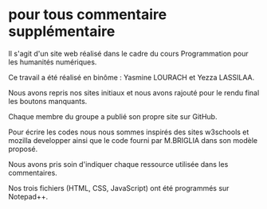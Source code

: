 # pour tous commentaire supplémentaire

Il s'agit d'un site web réalisé dans le cadre du cours Programmation pour les humanités numériques.

Ce travail a été réalisé en binôme : Yasmine LOURACH et Yezza LASSILAA.

Nous avons repris nos sites initiaux et nous avons rajouté pour le rendu final les boutons manquants.

Chaque membre du groupe a publié son propre site sur GitHub.

Pour écrire les codes nous nous sommes inspirés des sites w3schools et mozilla developper ainsi que le code fourni par M.BRIGLIA dans son modèle proposé.

Nous avons pris soin d'indiquer chaque ressource utilisée dans les commentaires.

Nos trois fichiers (HTML, CSS, JavaScript) ont été programmés sur Notepad++. 